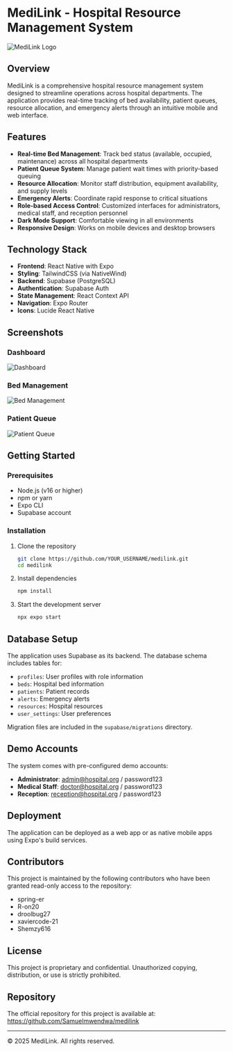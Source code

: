 # MediLink - Hospital Resource Management System

![MediLink Logo](https://api.dicebear.com/7.x/avataaars/svg?seed=hospital)

## Overview

MediLink is a comprehensive hospital resource management system designed to streamline operations across hospital departments. The application provides real-time tracking of bed availability, patient queues, resource allocation, and emergency alerts through an intuitive mobile and web interface.

## Features

- **Real-time Bed Management**: Track bed status (available, occupied, maintenance) across all hospital departments
- **Patient Queue System**: Manage patient wait times with priority-based queuing
- **Resource Allocation**: Monitor staff distribution, equipment availability, and supply levels
- **Emergency Alerts**: Coordinate rapid response to critical situations
- **Role-based Access Control**: Customized interfaces for administrators, medical staff, and reception personnel
- **Dark Mode Support**: Comfortable viewing in all environments
- **Responsive Design**: Works on mobile devices and desktop browsers

## Technology Stack

- **Frontend**: React Native with Expo
- **Styling**: TailwindCSS (via NativeWind)
- **Backend**: Supabase (PostgreSQL)
- **Authentication**: Supabase Auth
- **State Management**: React Context API
- **Navigation**: Expo Router
- **Icons**: Lucide React Native

## Screenshots

### Dashboard
![Dashboard](https://images.unsplash.com/photo-1516549655169-df83a0774514?w=800&q=80)

### Bed Management
![Bed Management](https://images.unsplash.com/photo-1519494026892-80bbd2d6fd0d?w=800&q=80)

### Patient Queue
![Patient Queue](https://images.unsplash.com/photo-1579684385127-1ef15d508118?w=800&q=80)

## Getting Started

### Prerequisites

- Node.js (v16 or higher)
- npm or yarn
- Expo CLI
- Supabase account

### Installation

1. Clone the repository
   ```bash
   git clone https://github.com/YOUR_USERNAME/medilink.git
   cd medilink
   ```

2. Install dependencies
   ```bash
   npm install
   ```

3. Start the development server
   ```bash
   npx expo start
   ```

## Database Setup

The application uses Supabase as its backend. The database schema includes tables for:

- `profiles`: User profiles with role information
- `beds`: Hospital bed information
- `patients`: Patient records
- `alerts`: Emergency alerts
- `resources`: Hospital resources
- `user_settings`: User preferences

Migration files are included in the `supabase/migrations` directory.

## Demo Accounts

The system comes with pre-configured demo accounts:

- **Administrator**: admin@hospital.org / password123
- **Medical Staff**: doctor@hospital.org / password123
- **Reception**: reception@hospital.org / password123

## Deployment

The application can be deployed as a web app or as native mobile apps using Expo's build services.

## Contributors

This project is maintained by the following contributors who have been granted read-only access to the repository:

- spring-er
- R-on20
- droolbug27
- xaviercode-21
- Shemzy616

## License

This project is proprietary and confidential. Unauthorized copying, distribution, or use is strictly prohibited.

## Repository

The official repository for this project is available at: https://github.com/Samuelmwendwa/medilink

---

© 2025 MediLink. All rights reserved.
